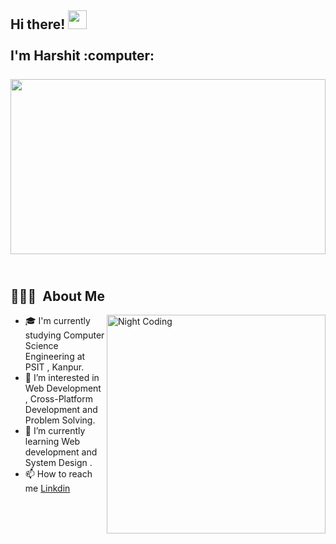 <h2 align="left">
 <abc>
  Hi there! <img src="https://user-images.githubusercontent.com/42378118/110234147-e3259600-7f4e-11eb-95be-0c4047144dea.gif" width="30"><br>
  <br> I'm Harshit :computer:<br>
  <br>
  <img src="https://user-images.githubusercontent.com/67961339/166591839-832a8c86-486d-4006-a852-53e0be3012a9.png"  height="280" width="100%">
  <br>
   <br>
  </abc>
 

## 👨🏻‍💻 &nbsp;About Me
<img alt="Night Coding" src="https://user-images.githubusercontent.com/67961339/166572380-ed537c65-0cc0-4ec4-8871-5d13240e38fa.gif" width="350" align="right"/>

- 🎓  I'm currently studying Computer Science Engineering at PSIT , Kanpur.
- 👀 I’m interested in Web Development , Cross-Platform Development and Problem Solving.
- 🌱 I’m currently learning  Web development and System Design .
- 📫 How to reach me <a href="https://www.linkedin.com/in/harshitsinghchandel/" target="_blank">Linkdin</a>



 
 
 
 
 
 <br> <br> <br>
<!--  [![Top Langs](https://github-readme-stats.vercel.app/api/top-langs/?username=chandelharshit&layout=compact)](https://github.com/anuraghazra/github-readme-stats) -->

<!---
chandelharshit/chandelharshit is a ✨ special ✨ repository because its `README.md` (this file) appears on your GitHub profile.
You can click the Preview link to take a look at your changes.
--->

